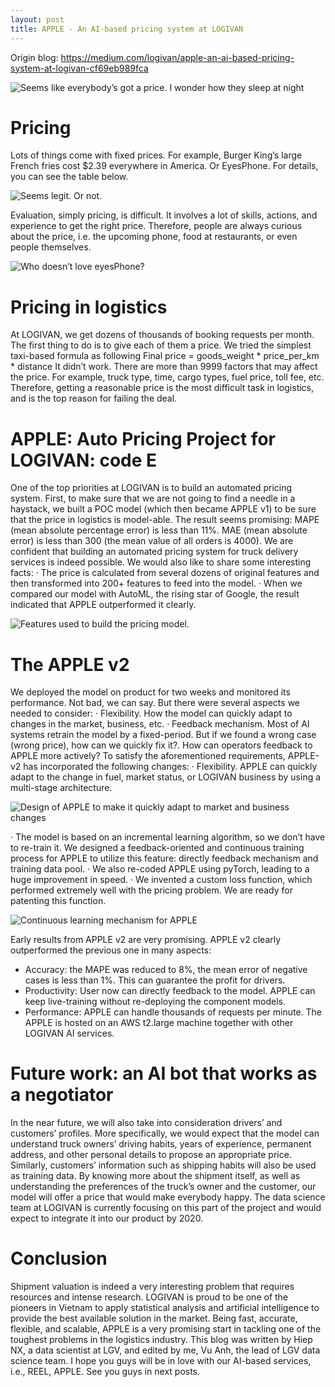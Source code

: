 ```yaml
---
layout: post
title: APPLE - An AI-based pricing system at LOGIVAN
---
```


Origin blog: https://medium.com/logivan/apple-an-ai-based-pricing-system-at-logivan-cf69eb989fca

![Seems like everybody’s got a price. I wonder how they sleep at night](https://miro.medium.com/max/1050/0*6FThCEbDlB41AgFQ.jpg)

# Pricing
Lots of things come with fixed prices. For example, Burger King’s large French fries cost $2.39 everywhere in America. Or EyesPhone. For details, you can see the table below.

![Seems legit. Or not.](https://miro.medium.com/max/936/1*ZWTNBxyA4SSJPgMo7XPcAQ.png)

Evaluation, simply pricing, is difficult. It involves a lot of skills, actions, and experience to get the right price. Therefore, people are always curious about the price, i.e. the upcoming phone, food at restaurants, or even people themselves.

![Who doesn’t love eyesPhone?](https://miro.medium.com/max/639/1*vsX8Zxn1CM2lykBqw3Il2Q.png)

# Pricing in logistics
At LOGIVAN, we get dozens of thousands of booking requests per month. The first thing to do is to give each of them a price. We tried the simplest taxi-based formula as following
Final price = goods_weight * price_per_km * distance
It didn’t work. There are more than 9999 factors that may affect the price. For example, truck type, time, cargo types, fuel price, toll fee, etc. Therefore, getting a reasonable price is the most difficult task in logistics, and is the top reason for failing the deal.
# APPLE: Auto Pricing Project for LOGIVAN: code E
One of the top priorities at LOGIVAN is to build an automated pricing system.
First, to make sure that we are not going to find a needle in a haystack, we built a POC model (which then became APPLE v1) to be sure that the price in logistics is model-able. The result seems promising: MAPE (mean absolute percentage error) is less than 11%. MAE (mean absolute error) is less than 300 (the mean value of all orders is 4000). We are confident that building an automated pricing system for truck delivery services is indeed possible.
We would also like to share some interesting facts:
· The price is calculated from several dozens of original features and then transformed into 200+ features to feed into the model.
· When we compared our model with AutoML, the rising star of Google, the result indicated that APPLE outperformed it clearly.

![Features used to build the pricing model.](https://miro.medium.com/max/936/1*htPo5jKInmS3PdtgjcoMjQ.png)

# The APPLE v2

We deployed the model on product for two weeks and monitored its performance. Not bad, we can say. But there were several aspects we needed to consider:
· Flexibility. How the model can quickly adapt to changes in the market, business, etc.
· Feedback mechanism. Most of AI systems retrain the model by a fixed-period. But if we found a wrong case (wrong price), how can we quickly fix it?. How can operators feedback to APPLE more actively?
To satisfy the aforementioned requirements, APPLE-v2 has incorporated the following changes:
· Flexibility. APPLE can quickly adapt to the change in fuel, market status, or LOGIVAN business by using a multi-stage architecture.

![Design of APPLE to make it quickly adapt to market and business changes](https://miro.medium.com/max/936/1*mg5lqi5YQ_bXeFZT1F1h8g.png)


· The model is based on an incremental learning algorithm, so we don’t have to re-train it. We designed a feedback-oriented and continuous training process for APPLE to utilize this feature: directly feedback mechanism and training data pool.
· We also re-coded APPLE using pyTorch, leading to a huge improvement in speed.
· We invented a custom loss function, which performed extremely well with the pricing problem. We are ready for patenting this function.

![Continuous learning mechanism for APPLE](https://miro.medium.com/max/936/1*QbNN73Q6dj8H7e46EBqrJw.png)

Early results from APPLE v2 are very promising. APPLE v2 clearly outperformed the previous one in many aspects:
- Accuracy: the MAPE was reduced to 8%, the mean error of negative cases is less than 1%. This can guarantee the profit for drivers.
- Productivity: User now can directly feedback to the model. APPLE can keep live-training without re-deploying the component models.
- Performance: APPLE can handle thousands of requests per minute. The APPLE is hosted on an AWS t2.large machine together with other LOGIVAN AI services.
# Future work: an AI bot that works as a negotiator
In the near future, we will also take into consideration drivers’ and customers’ profiles. More specifically, we would expect that the model can understand truck owners’ driving habits, years of experience, permanent address, and other personal details to propose an appropriate price. Similarly, customers’ information such as shipping habits will also be used as training data. By knowing more about the shipment itself, as well as understanding the preferences of the truck’s owner and the customer, our model will offer a price that would make everybody happy. The data science team at LOGIVAN is currently focusing on this part of the project and would expect to integrate it into our product by 2020.
# Conclusion
Shipment valuation is indeed a very interesting problem that requires resources and intense research. LOGIVAN is proud to be one of the pioneers in Vietnam to apply statistical analysis and artificial intelligence to provide the best available solution in the market. Being fast, accurate, flexible, and scalable, APPLE is a very promising start in tackling one of the toughest problems in the logistics industry.
This blog was written by Hiep NX, a data scientist at LGV, and edited by me, Vu Anh, the lead of LGV data science team. I hope you guys will be in love with our AI-based services, i.e., REEL, APPLE. See you guys in next posts.